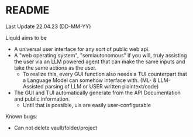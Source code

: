# README
Last Update 22.04.23 (DD-MM-YY)

Liquid aims to be 
- A universal user interface for any sort of public web api.
- A "web operating system", "semiautonomous" if you will, truly assisting the user via an LLM powered agent that can make the same inputs and take the same actions as the user.
  - To realize this, every GUI function also needs a TUI counterpart that a Language Model can somehow interface with. (ML- & LLM-Assisted parsing of LLM or USER written plaintext/code)
- The GUI and TUI automatically generate from the API Documentation and public information.
  - Until that is possible, uis are easily user-configurable
 

Known bugs:
- Can not delete vault/folder/project
